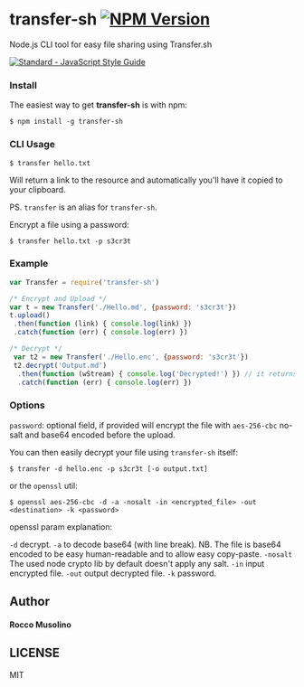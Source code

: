 # transfer-sh [![NPM Version](https://img.shields.io/npm/v/transfer-sh.svg)](https://www.npmjs.com/package/transfer-sh)
Node.js CLI tool for easy file sharing using Transfer.sh

[![Standard - JavaScript Style Guide](https://cdn.rawgit.com/feross/standard/master/badge.svg)](https://github.com/feross/standard)


### Install

The easiest way to get **transfer-sh** is with npm:

    $ npm install -g transfer-sh

### CLI Usage

    $ transfer hello.txt

Will return a link to the resource and automatically you'll have it copied to your clipboard.

PS. <code>transfer</code> is an alias for <code>transfer-sh</code>.

Encrypt a file using a password:

    $ transfer hello.txt -p s3cr3t

### Example

```javascript
var Transfer = require('transfer-sh')

/* Encrypt and Upload */
var t = new Transfer('./Hello.md', {password: 's3cr3t'})
t.upload()
 .then(function (link) { console.log(link) })
 .catch(function (err) { console.log(err) })

/* Decrypt */
 var t2 = new Transfer('./Hello.enc', {password: 's3cr3t'})
 t2.decrypt('Output.md')
  .then(function (wStream) { console.log('Decrypted!') }) // it returns a writableStream
  .catch(function (err) { console.log(err) })

```

### Options

`password`: optional field, if provided will encrypt the file with `aes-256-cbc` no-salt and base64 encoded before the upload.

You can then easily decrypt your file using `transfer-sh` itself:

    $ transfer -d hello.enc -p s3cr3t [-o output.txt]

or the `openssl` util:

    $ openssl aes-256-cbc -d -a -nosalt -in <encrypted_file> -out <destination> -k <password>

openssl param explanation:

`-d` decrypt.
`-a` to decode base64 (with line break). NB. The file is base64 encoded to be easy human-readable and to allow easy copy-paste.
`-nosalt` The used node crypto lib by default doesn't apply any salt.
`-in` input encrypted file.
`-out` output decrypted file.
`-k` password.

## Author

#### Rocco Musolino

## LICENSE

MIT
